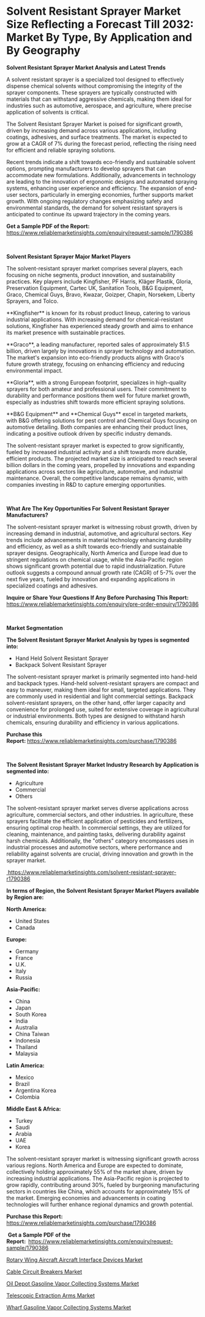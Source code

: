 <p><h1>Solvent Resistant Sprayer Market Size Reflecting a Forecast Till 2032: Market By Type, By Application and By Geography</h1></p><p><strong>Solvent Resistant Sprayer Market Analysis and Latest Trends</strong></p>
<p><p>A solvent resistant sprayer is a specialized tool designed to effectively dispense chemical solvents without compromising the integrity of the sprayer components. These sprayers are typically constructed with materials that can withstand aggressive chemicals, making them ideal for industries such as automotive, aerospace, and agriculture, where precise application of solvents is critical.</p><p>The Solvent Resistant Sprayer Market is poised for significant growth, driven by increasing demand across various applications, including coatings, adhesives, and surface treatments. The market is expected to grow at a CAGR of 7% during the forecast period, reflecting the rising need for efficient and reliable spraying solutions. </p><p>Recent trends indicate a shift towards eco-friendly and sustainable solvent options, prompting manufacturers to develop sprayers that can accommodate new formulations. Additionally, advancements in technology are leading to the innovation of ergonomic designs and automated spraying systems, enhancing user experience and efficiency. The expansion of end-user sectors, particularly in emerging economies, further supports market growth. With ongoing regulatory changes emphasizing safety and environmental standards, the demand for solvent resistant sprayers is anticipated to continue its upward trajectory in the coming years.</p></p>
<p><strong>Get a Sample PDF of the Report:&nbsp;</strong> <a href="https://www.reliablemarketinsights.com/enquiry/request-sample/1790386?utm_campaign=2214&utm_medium=2&utm_source=Github&utm_content=ia&utm_term=28022025&utm_id=solvent-resistant-sprayer">https://www.reliablemarketinsights.com/enquiry/request-sample/1790386</a></p>
<p>&nbsp;</p>
<p><strong>Solvent Resistant Sprayer Major Market Players</strong></p>
<p><p>The solvent-resistant sprayer market comprises several players, each focusing on niche segments, product innovation, and sustainability practices. Key players include Kingfisher, PF Harris, Kläger Plastik, Gloria, Preservation Equipment, Cartec UK, Sanitation Tools, B&G Equipment, Graco, Chemical Guys, Bravo, Kwazar, Goizper, Chapin, Norsekem, Liberty Sprayers, and Tolco.</p><p>**Kingfisher** is known for its robust product lineup, catering to various industrial applications. With increasing demand for chemical-resistant solutions, Kingfisher has experienced steady growth and aims to enhance its market presence with sustainable practices.</p><p>**Graco**, a leading manufacturer, reported sales of approximately $1.5 billion, driven largely by innovations in sprayer technology and automation. The market's expansion into eco-friendly products aligns with Graco's future growth strategy, focusing on enhancing efficiency and reducing environmental impact.</p><p>**Gloria**, with a strong European footprint, specializes in high-quality sprayers for both amateur and professional users. Their commitment to durability and performance positions them well for future market growth, especially as industries shift towards more efficient spraying solutions. </p><p>**B&G Equipment** and **Chemical Guys** excel in targeted markets, with B&G offering solutions for pest control and Chemical Guys focusing on automotive detailing. Both companies are enhancing their product lines, indicating a positive outlook driven by specific industry demands.</p><p>The solvent-resistant sprayer market is expected to grow significantly, fueled by increased industrial activity and a shift towards more durable, efficient products. The projected market size is anticipated to reach several billion dollars in the coming years, propelled by innovations and expanding applications across sectors like agriculture, automotive, and industrial maintenance. Overall, the competitive landscape remains dynamic, with companies investing in R&D to capture emerging opportunities.</p></p>
<p>&nbsp;</p>
<p><strong>What Are The Key Opportunities For Solvent Resistant Sprayer Manufacturers?</strong></p>
<p><p>The solvent-resistant sprayer market is witnessing robust growth, driven by increasing demand in industrial, automotive, and agricultural sectors. Key trends include advancements in material technology enhancing durability and efficiency, as well as a shift towards eco-friendly and sustainable sprayer designs. Geographically, North America and Europe lead due to stringent regulations on chemical usage, while the Asia-Pacific region shows significant growth potential due to rapid industrialization. Future outlook suggests a compound annual growth rate (CAGR) of 5-7% over the next five years, fueled by innovation and expanding applications in specialized coatings and adhesives.</p></p>
<p><strong>Inquire or Share Your Questions If Any Before Purchasing This Report:</strong> <a href="https://www.reliablemarketinsights.com/enquiry/pre-order-enquiry/1790386?utm_campaign=2214&utm_medium=2&utm_source=Github&utm_content=ia&utm_term=28022025&utm_id=solvent-resistant-sprayer">https://www.reliablemarketinsights.com/enquiry/pre-order-enquiry/1790386</a></p>
<p>&nbsp;</p>
<p><strong>Market Segmentation</strong></p>
<p><strong>The Solvent Resistant Sprayer Market Analysis by types is segmented into:</strong></p>
<p><ul><li>Hand Held Solvent Resistant Sprayer</li><li>Backpack Solvent Resistant Sprayer</li></ul></p>
<p><p>The solvent-resistant sprayer market is primarily segmented into hand-held and backpack types. Hand-held solvent-resistant sprayers are compact and easy to maneuver, making them ideal for small, targeted applications. They are commonly used in residential and light commercial settings. Backpack solvent-resistant sprayers, on the other hand, offer larger capacity and convenience for prolonged use, suited for extensive coverage in agricultural or industrial environments. Both types are designed to withstand harsh chemicals, ensuring durability and efficiency in various applications.</p></p>
<p><strong>Purchase this Report:&nbsp;</strong><a href="https://www.reliablemarketinsights.com/purchase/1790386?utm_campaign=2214&utm_medium=2&utm_source=Github&utm_content=ia&utm_term=28022025&utm_id=solvent-resistant-sprayer">https://www.reliablemarketinsights.com/purchase/1790386</a></p>
<p>&nbsp;</p>
<p><strong>The Solvent Resistant Sprayer Market Industry Research by Application is segmented into:</strong></p>
<p><ul><li>Agriculture</li><li>Commercial</li><li>Others</li></ul></p>
<p><p>The solvent-resistant sprayer market serves diverse applications across agriculture, commercial sectors, and other industries. In agriculture, these sprayers facilitate the efficient application of pesticides and fertilizers, ensuring optimal crop health. In commercial settings, they are utilized for cleaning, maintenance, and painting tasks, delivering durability against harsh chemicals. Additionally, the "others" category encompasses uses in industrial processes and automotive sectors, where performance and reliability against solvents are crucial, driving innovation and growth in the sprayer market.</p></p>
<p><a href="https://www.reliablemarketinsights.com/solvent-resistant-sprayer-r1790386?utm_campaign=2214&utm_medium=2&utm_source=Github&utm_content=ia&utm_term=28022025&utm_id=solvent-resistant-sprayer">&nbsp;https://www.reliablemarketinsights.com/solvent-resistant-sprayer-r1790386</a></p>
<p><strong>In terms of Region, the Solvent Resistant Sprayer Market Players available by Region are:</strong></p>
<p>
    <p> <strong> North America: </strong>
        <ul>
            <li>United States</li>
            <li>Canada</li>
        </ul>
        </p> 
    <p> <strong> Europe: </strong>
        <ul>
            <li>Germany</li>
            <li>France</li>
            <li>U.K.</li>
            <li>Italy</li>
            <li>Russia</li>
        </ul>
        </p> 
    <p> <strong> Asia-Pacific: </strong>
        <ul>
            <li>China</li>
            <li>Japan</li>
            <li>South Korea</li>
            <li>India</li>
            <li>Australia</li>
            <li>China Taiwan</li>
            <li>Indonesia</li>
            <li>Thailand</li>
            <li>Malaysia</li>
        </ul>
        </p> 
    <p> <strong> Latin America: </strong>
        <ul>
            <li>Mexico</li>
            <li>Brazil</li>
            <li>Argentina Korea</li>
            <li>Colombia</li>
        </ul>
        </p> 
    <p> <strong> Middle East & Africa: </strong>
        <ul>
            <li>Turkey</li>
            <li>Saudi</li>
            <li>Arabia</li>
            <li>UAE</li>
            <li>Korea</li>
        </ul>
    </p>
    </p>
<p><p>The solvent-resistant sprayer market is witnessing significant growth across various regions. North America and Europe are expected to dominate, collectively holding approximately 55% of the market share, driven by increasing industrial applications. The Asia-Pacific region is projected to grow rapidly, contributing around 30%, fueled by burgeoning manufacturing sectors in countries like China, which accounts for approximately 15% of the market. Emerging economies and advancements in coating technologies will further enhance regional dynamics and growth potential.</p></p>
<p><strong>Purchase this Report: </strong><a href="https://www.reliablemarketinsights.com/purchase/1790386?utm_campaign=2214&utm_medium=2&utm_source=Github&utm_content=ia&utm_term=28022025&utm_id=solvent-resistant-sprayer">https://www.reliablemarketinsights.com/purchase/1790386</a></p>
<p>&nbsp;<strong>Get a Sample PDF of the Report:&nbsp;&nbsp;</strong><a href="https://www.reliablemarketinsights.com/enquiry/request-sample/1790386?utm_campaign=2214&utm_medium=2&utm_source=Github&utm_content=ia&utm_term=28022025&utm_id=solvent-resistant-sprayer">https://www.reliablemarketinsights.com/enquiry/request-sample/1790386</a></p>
<p><strong></strong></p>
<p><p><a href="https://github.com/FlorianWolf90/Market-Research-Report-List-1/blob/main/rotary-wing-aircraft-aircraft-interface-devices-market.md?utm_campaign=2214&utm_medium=2&utm_source=Github&utm_content=ia&utm_term=28022025&utm_id=solvent-resistant-sprayer">Rotary Wing Aircraft Aircraft Interface Devices Market</a></p><p><a href="https://github.com/pearlinewhite4692/Market-Research-Report-List-1/blob/main/cable-circuit-breakers-market.md?utm_campaign=2214&utm_medium=2&utm_source=Github&utm_content=ia&utm_term=28022025&utm_id=solvent-resistant-sprayer">Cable Circuit Breakers Market</a></p><p><a href="https://github.com/lylyparadise/Market-Research-Report-List-6/blob/main/oil-depot-gasoline-vapor-collecting-systems-market.md?utm_campaign=2214&utm_medium=2&utm_source=Github&utm_content=ia&utm_term=28022025&utm_id=solvent-resistant-sprayer">Oil Depot Gasoline Vapor Collecting Systems Market</a></p><p><a href="https://github.com/NargisHussain75/Market-Research-Report-List-1/blob/main/telescopic-extraction-arms-market.md?utm_campaign=2214&utm_medium=2&utm_source=Github&utm_content=ia&utm_term=28022025&utm_id=solvent-resistant-sprayer">Telescopic Extraction Arms Market</a></p><p><a href="https://github.com/hillsmyung726/Market-Research-Report-List-1/blob/main/wharf-gasoline-vapor-collecting-systems-market.md?utm_campaign=2214&utm_medium=2&utm_source=Github&utm_content=ia&utm_term=28022025&utm_id=solvent-resistant-sprayer">Wharf Gasoline Vapor Collecting Systems Market</a></p></p>
